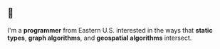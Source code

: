 ## 👋

I'm a **programmer** from Eastern U.S. interested in the ways that **static types**, **graph algorithms**, and **geospatial algorithms** intersect.
